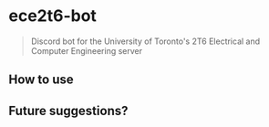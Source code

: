 # ece2t6-bot
> Discord bot for the University of Toronto's 2T6 Electrical and Computer Engineering server
## How to use

## Future suggestions?
